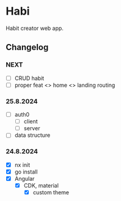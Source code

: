 # Habi

Habit creator web app.

## Changelog

### NEXT

- [ ] CRUD habit
- [ ] proper feat <> home <> landing routing

### 25.8.2024

- [ ] auth0
  - [ ] client
  - [ ] server
- [ ] data structure

### 24.8.2024
- [x] nx init
- [x] go install
- [x] Angular
  - [x] CDK, material
    - [x] custom theme